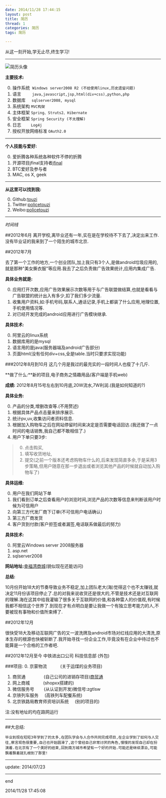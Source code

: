 ```yaml
---
date: 2014/11/28 17:44:15 
layout: post
title: 简历
thread: 1
categories: 简历
tags: 简历

---
```



从这一刻开始,学无止尽,终生学习!

----------

![简历头像](http://tblogmarkdown.qiniudn.com/简历头像图.png)

**主要技术:**

0. 操作系统&nbsp;&nbsp;`Windows server2008 R2 (不给使用linux,历史遗留问题)`
1. 语言&nbsp;&nbsp;&nbsp;&nbsp;&nbsp;&nbsp;&nbsp;&nbsp;&nbsp;`java,javascript,jsp,html(div+css),python,php`
2. 数据库&nbsp;&nbsp;&nbsp;&nbsp;&nbsp;`sqlserver2008, mysql`
3. 系统架构&nbsp;`MVC构架`
4. 主体框架&nbsp;`Spring、Struts2、Hibernate`
5. 安全框架&nbsp;`Spring Security (不太理解)`
6. 日志&nbsp;&nbsp;&nbsp;&nbsp;&nbsp;&nbsp;&nbsp;&nbsp;`Log4j`
7. 授权开放网络标准  `OAuth2.0`

---------------------

**个人技能与爱好:**

0. 爱折腾各种系统各种软件不停的折腾
1. 开源项目jfinal支持者[jfinal](http://jfinal.com/)
2. BTC爱好及参与者
3. MAC, os X, geek

----------------

**从这里可以找到我:**

0. Github:[touzi](http://github.com/touzi)
1. Twitter:[policetouzi](https://twitter.com/policetouzi/)
2. Weibo:[policetouzi](http://weibo.com/policetouzi/)

-----

*时间线*

##2012年6月 
离开学校,离毕业还有一年,实在是在学校待不下去了,决定出来工作.没有毕业证的我来到了一个陌生的城市北京.

##2012年7月

去了第一个工作的地方,一个创业团队,加上我只有3个人,是做android垃圾应用的,就是那种"美女撕衣服"等应用.我去了之后负责做广告效果统计,应用内集成广告.

**具体业务就是:**

0. 应用打开次数,应用广告效果展示次数等用于与广告联盟做结算,也就是看看与广告联盟的统计出入有多少,扣了我们多少流量.
1. 收集用户资料,如:手机号码,联系人,通话记录,手机上都装了什么应用,地理位置,手机使用情况等.
2. 对已经开发完成的android应用进行广告模块继承.

**具体技术:**

0. 阿里云的linux系统
1. 数据库用的是mysql
2. 语言用的是java(服务器端及android广告部分)
4. 页面html(没有任何div+css,全是table.当时只要求实现功能)

###2012年8月到10月    这几个月是我过的最充实的一段时间人也瘦了十几斤.

**做了什么:**新的项目,电子商务之情趣用品(客户端是手机web)

**成绩:** 2012年8月15号左右到10月底,20W流水,7W利润.(我是如何知道的?)

**具体业务:**

0. 产品的分类,增删改查等.(不用赘述)
1. 根据具体产品点击量来排序展示.
2. 统计pv,uv,收集访问者资料信息.
3. 根据加入购物车之后在网站停留时间来决定是否需要电话回访.(我还做了一点时间的电话销售,我自己都不敢相信了.)
4. 用户下单只要3步:

>0. 点击购买,
>1. 填写收货地址,
>2. 提交(之前一个版本还考虑购物车什么的,后来发现简直多余,于是采用3步策略,但用户随意在那一步退出或者浏览其他产品的时候就自动加入购物车了)

**具体运维:**

0. 用户在我们网站下单
1. 我们看到订单之后查看用户的浏览时间,浏览产品的次数等信息来判断该用户时候为可信用户
2. 向第三方代发厂商下订单(不可信用户电话确认)
3. 第三方厂商发货
4. 客户货到付款(客户拒签或者漏签,电话联系做最后的努力)

**具体技术:**

0. 阿里云Windows server 2008服务器
1. asp.net
2. sqlserver2008

**网站地址:**[幸福湾商城](http://wap.xingfuwan.com/)(貌似现在还能访问)

**总结:**

10月份开始18大的节奏导致业务不稳定,加上团队老大(海)觉得这个也不太赚钱,就决定11月份该项目停止了.总的对我来说收货还是很大的,不管是技术还是对互联网的理解.海在这其中给我灌输了很多关于互联网的价值,和各种雷人的价值观,有时候我都不相信这个世界了.到现在才有点明白是要让我做一个有独立思考能力的人,不要被现有事物和价值所束缚了.

##2012年12月

很快受18大及移动互联网广告的又一波洗牌及android市场对红线应用的大清洗,原本生存的根源也快被斩断了.我开始寻找一份企业工作,毕竟没有在企业中待过也不能算是一个合格的工作者吧.

##2012年12月至今
中铁进出口公司      科技信息部      (外包)

###项目:
0. 京蒙物流&nbsp;&nbsp;&nbsp;&nbsp;&nbsp;&nbsp;&nbsp;&nbsp;&nbsp;&nbsp;&nbsp;(关于运煤的业务项目)
1. 商贸通&nbsp;&nbsp;&nbsp;&nbsp;&nbsp;&nbsp;&nbsp;&nbsp;&nbsp;&nbsp;&nbsp;&nbsp;&nbsp;&nbsp;&nbsp;(自己公司的进销存项目)[商贸通](http://123.tlsw.net/smt)
2. 网上商城&nbsp;&nbsp;&nbsp;&nbsp;&nbsp;&nbsp;&nbsp;&nbsp;&nbsp;&nbsp;&nbsp;(shopxx搭建的)
3. 微信服务号&nbsp;&nbsp;&nbsp;&nbsp;&nbsp;&nbsp;&nbsp;&nbsp;(从认证到开发)微信号:zgtlsw
4. 京铁列车服务&nbsp;&nbsp;&nbsp;&nbsp;&nbsp;(高铁列车配餐系统)
5. 北京铁路局教育师资培训系统&nbsp;&nbsp;&nbsp;&nbsp;&nbsp;(别的项目的)

注:没有地址的均在路网运行

------------

##大总结:

    毕业到现在短短3年学到了的太多,在团队学会与人合作共同完成项目,在企业学到了如何与人交往,察言观色很重要,自己也开始圆滑了,这个曾经自己非常讨厌的角色,慢慢的发现自己却在扮演着.在北京有了一个美好的结束,回到南方城市希望有一个好的开始.可能还是继续漂泊,可能飘着飘着就扎根到了那里!

---------------

update: 2014/07/23


------

end

2014/11/28 17:45:08 
